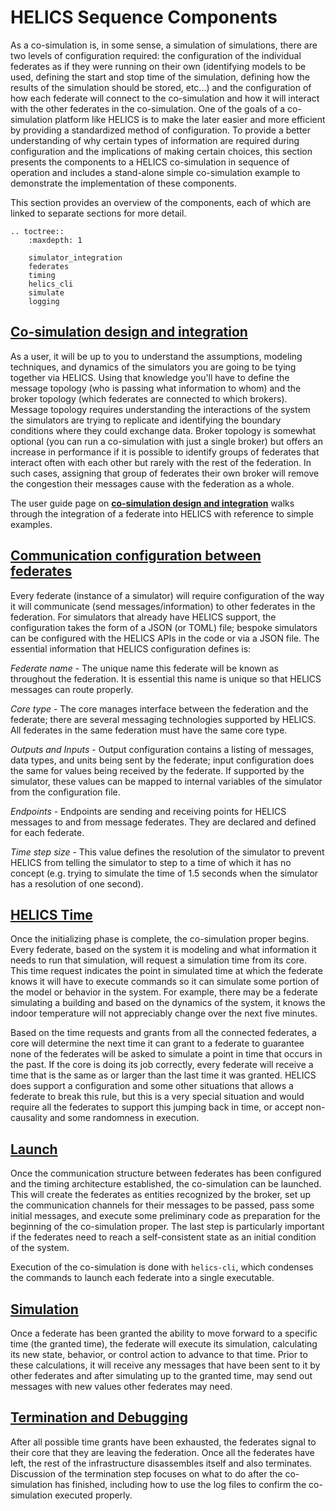 # HELICS Sequence Components

As a co-simulation is, in some sense, a simulation of simulations, there are two levels of configuration required: the configuration of the individual federates as if they were running on their own (identifying models to be used, defining the start and stop time of the simulation, defining how the results of the simulation should be stored, etc...) and the configuration of how each federate will connect to the co-simulation and how it will interact with the other federates in the co-simulation. One of the goals of a co-simulation platform like HELICS is to make the later easier and more efficient by providing a standardized method of configuration. To provide a better understanding of why certain types of information are required during configuration and the implications of making certain choices, this section presents the components to a HELICS co-simulation in sequence of operation and includes a stand-alone simple co-simulation example to demonstrate the implementation of these components. 

This section provides an overview of the components, each of which are linked to separate sections for more detail.

```eval_rst
.. toctree::
    :maxdepth: 1
    
    simulator_integration
    federates
    timing
    helics_cli
    simulate
    logging

```



## [**Co-simulation design and integration**](./simulator_integration.md)

As a user, it will be up to you to understand the assumptions, modeling techniques, and dynamics of the simulators you are going to be tying together via HELICS. Using that knowledge you'll have to define the message topology (who is passing what information to whom) and the broker topology (which federates are connected to which brokers). Message topology requires understanding the interactions of the system the simulators are trying to replicate and identifying the boundary conditions where they could exchange data. Broker topology is somewhat optional (you can run a co-simulation with just a single broker) but offers an increase in performance if it is possible to identify groups of federates that interact often with each other but rarely with the rest of the federation. In such cases, assigning that group of federates their own broker will remove the congestion their messages cause with the federation as a whole.

The user guide page on [**co-simulation design and integration**](./simulator_integration.md) walks through the integration of a federate into HELICS with reference to simple examples.



## [**Communication configuration between federates**](./federates.md)
Every federate (instance of a simulator) will require configuration of the way it will communicate (send messages/information) to other federates in the federation. For simulators that already have HELICS support, the configuration takes the form of a JSON (or TOML) file; bespoke simulators can be configured with the HELICS APIs in the code or via a JSON file. The essential information that HELICS configuration defines is:

   _Federate name_ - The unique name this federate will be known as throughout the federation. It is essential this name is unique so that HELICS messages can route properly.

   _Core type_ - The core manages interface between the federation and the federate; there are several messaging technologies supported by HELICS. All federates in the same federation must have the same core type. <!--- (this requirement will be relaxed in the future). -->

   _Outputs and Inputs_ - Output configuration contains a listing of messages, data types, and units being sent by the federate; input configuration does the same for values being received by the federate. If supported by the simulator, these values can be mapped to internal variables of the simulator from the configuration file. 

   _Endpoints_ - Endpoints are sending and receiving points for HELICS messages to and from message federates. They are declared and defined for each federate. 

   _Time step size_ - This value defines the resolution of the simulator to prevent HELICS from telling the simulator to step to a time of which it has no concept (e.g. trying to simulate the time of 1.5 seconds when the simulator has a resolution of one second). 

## [**HELICS Time**](./timing.md)

Once the initializing phase is complete, the co-simulation proper begins. Every federate, based on the system it is modeling and what information it needs to run that simulation, will request a simulation time from its core. This time request indicates the point in simulated time at which the federate knows it will have to execute commands so it can simulate some portion of the model or behavior in the system. For example, there may be a federate simulating a building and based on the dynamics of the system, it knows the indoor temperature will not appreciably change over the next five minutes. 

Based on the time requests and grants from all the connected federates, a core will determine the next time it can grant to a federate to guarantee none of the federates will be asked to simulate a point in time that occurs in the past. If the core is doing its job correctly, every federate will receive a time that is the same as or larger than the last time it was granted. HELICS does support a configuration and some other situations that allows a federate to break this rule, but this is a very special situation and would require all the federates to support this jumping back in time, or accept non-causality and some randomness in execution. 


## [**Launch**](./helics_cli.md)

Once the communication structure between federates has been configured and the timing architecture established, the co-simulation can be launched. This will create the federates as entities recognized by the broker, set up the communication channels for their messages to be passed, pass some initial messages, and execute some preliminary code as preparation for the beginning of the co-simulation proper. The last step is particularly important if the federates need to reach a self-consistent state as an initial condition of the system.
<!--- what is meant by "self-consistent state"? -->

Execution of the co-simulation is done with `helics-cli`, which condenses the commands to launch each federate into a single executable.

## [**Simulation**](./simulate.md)
 
Once a federate has been granted the ability to move forward to a specific time (the granted time), the federate will execute its simulation, calculating its new state, behavior, or control action to advance to that time. Prior to these calculations, it will receive any messages that have been sent to it by other federates and after simulating up to the granted time, may send out messages with new values other federates may need.



## [**Termination and Debugging**](./logging.md) 

After all possible time grants have been exhausted, the federates signal to their core that they are leaving the federation. Once all the federates have left, the rest of the infrastructure disassembles itself and also terminates. Discussion of the termination step focuses on what to do after the co-simulation has finished, including how to use the log files to confirm the co-simulation executed properly.
